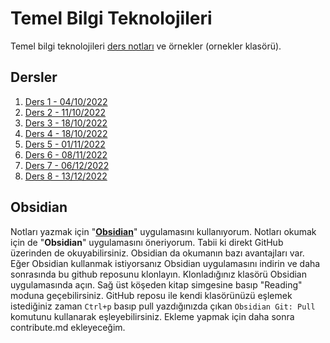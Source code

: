 # Temel Bilgi Teknolojileri
Temel bilgi teknolojileri [ders notları](#dersler) ve örnekler (ornekler klasörü).

## Dersler

1. [Ders 1 - 04/10/2022](ders1.md)
2. [Ders 2 - 11/10/2022](ders2.md)
3. [Ders 3 - 18/10/2022](ders3.md)
4. [Ders 4 - 18/10/2022](ders4.md)
5. [Ders 5 - 01/11/2022](ders5.md) 
6. [Ders 6 - 08/11/2022](ders6.md) 
7. [Ders 7 - 06/12/2022](ders7.md)
8. [Ders 8 - 13/12/2022](ders8.md)

## Obsidian

Notları yazmak için "**[Obsidian](https://obsidian.md/)**" uygulamasını kullanıyorum. Notları okumak için de "**Obsidian**" uygulamasını öneriyorum. Tabii ki direkt GitHub üzerinden de okuyabilirsiniz. Obsidian da okumanın bazı avantajları var. Eğer Obsidian kullanmak istiyorsanız Obsidian uygulamasını indirin ve daha sonrasında bu github reposunu klonlayın. Klonladığınız klasörü Obsidian uygulamasında açın. Sağ üst köşeden kitap simgesine basıp "Reading" moduna geçebilirsiniz. GitHub reposu ile kendi klasörünüzü eşlemek istediğiniz zaman  `Ctrl+p` basıp pull yazdığınızda çıkan `Obsidian Git: Pull` komutunu kullanarak eşleyebilirsiniz. Ekleme yapmak için daha sonra contribute.md ekleyeceğim.

